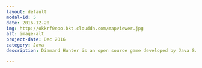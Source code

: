 ```yaml
---
layout: default
modal-id: 5
date: 2016-12-20
img: http://okkrf0epo.bkt.clouddn.com/mapviewer.jpg
alt: image-alt
project-date: Dec 2016
category: Java
description: Diamand Hunter is an open source game developed by Java Swing. I wrote a JavaFX App called MapViewer for easier setting game. It was a coursework in school. MapViewer shows the entire map of the Game Diamond Hunter. It also provides an interface for users to set the positions of Axe and Boat for game.<a href="https://github.com/yehan-xiao/UNNC-EVENT">Click to See More</a>.

---
```

